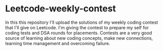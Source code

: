 # Leetcode-weekly-contest
In this this repository I'll upload the solutions of my weekly coding contest that I'll give on Leetcode. I'm giving the contest to prepare my self for coding tests and DSA rounds for placements. Contests are a very good source of learning about new coding concepts, make new connections, learning time management and overcoming failure.
